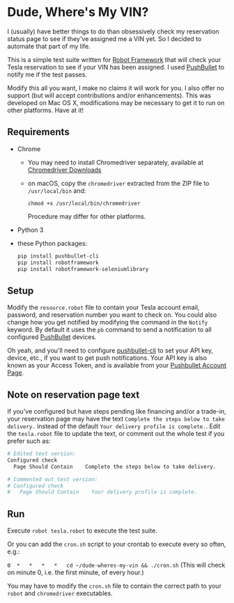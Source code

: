 # Dude, Where's My VIN?

I (usually) have better things to do than obsessively check my reservation status page to see if they've assigned me a VIN yet. So I decided to automate that part of my life.

This is a simple test suite written for [Robot Framework](http://robotframework.org/) that will check your Tesla reservation to see if your VIN has been assigned. I used [PushBullet](https://www.pushbullet.com/) to notify me if the test passes.

Modify this all you want, I make no claims it will work for you. I also offer no support (but will accept contributions and/or enhancements). This was developed on Mac OS X, modifications may be necessary to get it to run on other platforms. Have at it!

## Requirements

- Chrome

  - You may need to install Chromedriver separately, available at [Chromedriver Downloads](https://sites.google.com/a/chromium.org/chromedriver/downloads)
  - on macOS, copy the `chromedriver` extracted from the ZIP file to `/usr/local/bin` and:
  
    ```chmod +x /usr/local/bin/chromedriver```
    
    Procedure may differ for other platforms.

- Python 3

- these Python packages:

  ```bash
  pip install pushbullet-cli
  pip install robotframework
  pip install robotframework-seleniumlibrary
  ```

## Setup

Modify the `resource.robot` file to contain your Tesla account email, password, and reservation number you want to check on. You could also change how you get notified by modifying the command in the `Notify` keyword. By default it uses the `pb` command to send a notification to all configured [PushBullet](https://www.pushbullet.com) devices. 

Oh yeah, and you'll need to configure [pushbullet-cli](https://github.com/GustavoKatel/pushbullet-cli) to set your API key, device, etc., if you want to get push notifications. Your API key is also known as your Access Token, and is available from your [Pushbullet Account Page](https://www.pushbullet.com/#settings/account).

## Note on reservation page text

If you've configured but have steps pending like financing and/or a trade-in, your reservation page may have the text `Complete the steps below to take delivery.` instead of the default `Your delivery profile is complete.`. Edit the `tesla.robot` file to update the text, or comment out the whole test if you prefer such as: 

  ```bash
  # Edited text version: 
  Configured check
    Page Should Contain    Complete the steps below to take delivery.
  
  # Commented out test version:
  # Configured check
  #   Page Should Contain    Your delivery profile is complete.
  ```

## Run

Execute `robot tesla.robot` to execute the test suite.

Or you can add the `cron.sh` script to your crontab to execute every so often, e.g.:

`0	*	*	*	*	cd ~/dude-wheres-my-vin && ./cron.sh`  (This will check on minute 0, i.e. the first minute, of every hour.)

You may have to modify the `cron.sh` file to contain the correct path to your `robot` and `chromedriver` executables.

